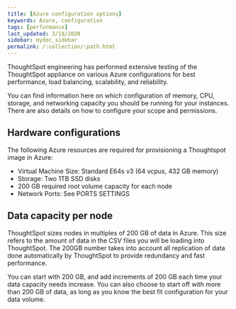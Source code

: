 ```yaml
---
title: [Azure configuration options]
keywords: Azure, configuration
tags: [performance]
last_updated: 3/18/2020
sidebar: mydoc_sidebar
permalink: /:collection/:path.html
---
```

ThoughtSpot engineering has performed extensive testing of the ThoughtSpot
appliance on various Azure configurations for best performance, load balancing,
scalability, and reliability.

You can find information here on which configuration of memory, CPU, storage,
and networking capacity you should be running for your instances. There are also
details on how to configure your scope and permissions.

## Hardware configurations

The following Azure resources are required for provisioning a Thoughtspot image
in Azure:
- Virtual Machine Size: Standard E64s v3 (64 vcpus, 432 GB memory)
- Storage: Two 1TB SSD disks
- 200 GB required root volume capacity for each node
- Network Ports: See PORTS SETTINGS

## Data capacity per node

ThoughtSpot sizes nodes in multiples of 200 GB of data in Azure. This size
refers to the amount of data in the CSV files you will be loading into
ThoughtSpot. The 200GB number takes into account all replication of data done
automatically by ThoughtSpot to provide redundancy and fast performance.

You can start with 200 GB, and add increments of 200 GB each time your data
capacity needs increase. You can also choose to start off with more than 200 GB
of data, as long as you know the best fit configuration for your data volume.
